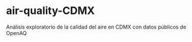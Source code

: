 # air-quality-CDMX
Análisis exploratorio de la calidad del aire en CDMX con datos públicos de OpenAQ
